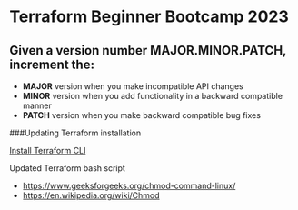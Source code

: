 # Terraform Beginner Bootcamp 2023

## Given a version number MAJOR.MINOR.PATCH, increment the:

- **MAJOR** version when you make incompatible API changes
- **MINOR** version when you add functionality in a backward compatible manner
- **PATCH** version when you make backward compatible bug fixes

###Updating Terraform installation

[Install Terraform CLI](https://developer.hashicorp.com/terraform/downloads?ajs_aid=3db45936-e066-485e-9a0d-a1678ec8589c&product_intent=terraform)

Updated Terraform bash script

- https://www.geeksforgeeks.org/chmod-command-linux/
- https://en.wikipedia.org/wiki/Chmod